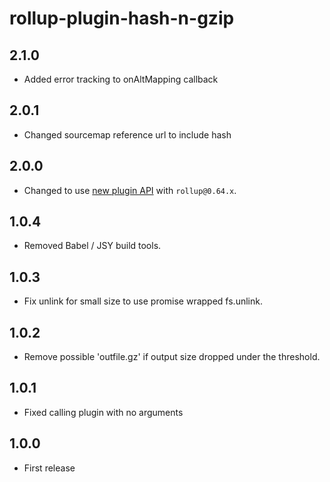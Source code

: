 # rollup-plugin-hash-n-gzip

## 2.1.0

* Added error tracking to onAltMapping callback

## 2.0.1

* Changed sourcemap reference url to include hash

## 2.0.0

* Changed to use [new plugin API](https://github.com/rollup/rollup/wiki/Plugins#creating-plugins) with `rollup@0.64.x`.

## 1.0.4

* Removed Babel / JSY build tools.

## 1.0.3

* Fix unlink for small size to use promise wrapped fs.unlink.

## 1.0.2

* Remove possible 'outfile.gz' if output size dropped under the threshold.

## 1.0.1

* Fixed calling plugin with no arguments

## 1.0.0

* First release
